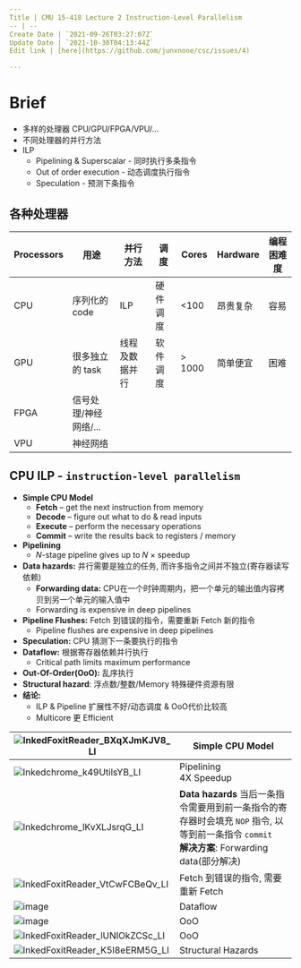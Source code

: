 ```yaml
---
Title | CMU 15-418 Lecture 2 Instruction-Level Parallelism
-- | --
Create Date | `2021-09-26T03:27:07Z`
Update Date | `2021-10-30T04:13:44Z`
Edit link | [here](https://github.com/junxnone/csc/issues/4)

---
```

# Brief
- 多样的处理器 CPU/GPU/FPGA/VPU/...
- 不同处理器的并行方法
- ILP
  - Pipelining & Superscalar - 同时执行多条指令
  - Out of order execution - 动态调度执行指令
  - Speculation - 预测下条指令

## 各种处理器

Processors | 用途 | 并行方法 | 调度 | Cores | Hardware | 编程困难度
-- | -- | -- | -- | -- | -- | --
CPU | 序列化的 code | ILP | 硬件调度 | <100 | 昂贵复杂 | 容易
GPU | 很多独立的 task | 线程及数据并行| 软件调度 | > 1000 | 简单便宜 | 困难
FPGA | 信号处理/神经网络/... 
VPU | 神经网络


## CPU ILP - `instruction-level parallelism`

- **Simple CPU Model**
  - **Fetch** – get the next instruction from memory
  - **Decode** – figure out what to do & read inputs
  - **Execute** – perform the necessary operations
  - **Commit** – write the results back to registers / memory
- **Pipelining**
  - 𝑁-stage pipeline gives up to 𝑁 × speedup
- **Data hazards:** 并行需要是独立的任务, 而许多指令之间并不独立(寄存器读写依赖)
  - **Forwarding data:** CPU在一个时钟周期内，把一个单元的输出值内容拷贝到另一个单元的输入值中
  - Forwarding is expensive in deep pipelines
- **Pipeline Flushes:** Fetch 到错误的指令，需要重新 Fetch 新的指令
  - Pipeline flushes are expensive in deep pipelines
- **Speculation:** CPU 猜测下一条要执行的指令
- **Dataflow:** 根据寄存器依赖并行执行
  - Critical path limits maximum performance
- **Out-Of-Order(OoO):** 乱序执行
- **Structural hazard**: 浮点数/整数/Memory 特殊硬件资源有限
- **结论:** 
  - ILP & Pipeline 扩展性不好/动态调度 & OoO代价比较高
  - Multicore 更 Efficient


![InkedFoxitReader_BXqXJmKJV8_LI](https://user-images.githubusercontent.com/2216970/134797100-9067690d-c506-4d52-a52b-1b2a8e996499.jpg) | Simple CPU Model
-- | --
![Inkedchrome_k49UtilsYB_LI](https://user-images.githubusercontent.com/2216970/134641857-12563821-6c02-4628-986e-d656c8f76b82.jpg) | Pipelining<br> 4X Speedup
![Inkedchrome_lKvXLJsrqG_LI](https://user-images.githubusercontent.com/2216970/134646854-ac0014f9-d3e9-4263-a6a2-a0c652f192b3.jpg) | **Data hazards** 当后一条指令需要用到前一条指令的寄存器时会填充 `NOP` 指令, 以等到前一条指令 `commit` <br> **解决方案**: Forwarding data(部分解决)
![InkedFoxitReader_VtCwFCBeQv_LI](https://user-images.githubusercontent.com/2216970/134799251-a9966841-0923-4adf-a5e7-5cfa216cd237.jpg) | Fetch 到错误的指令, 需要重新 Fetch
![image](https://user-images.githubusercontent.com/2216970/135018839-ab2c87e6-3183-435d-ae35-b14d0926b037.png) | Dataflow
![image](https://user-images.githubusercontent.com/2216970/135019570-42f01b5a-b3e9-4319-85ac-6a8848183d60.png) | OoO
![InkedFoxitReader_lUNIOkZCSc_LI](https://user-images.githubusercontent.com/2216970/135020663-6b36341d-bc37-4710-ae94-2a324e7605b5.jpg) | OoO 
![InkedFoxitReader_K5l8eERM5G_LI](https://user-images.githubusercontent.com/2216970/135027900-51413562-821e-4735-83a7-a62ad350430b.jpg) | Structural Hazards




